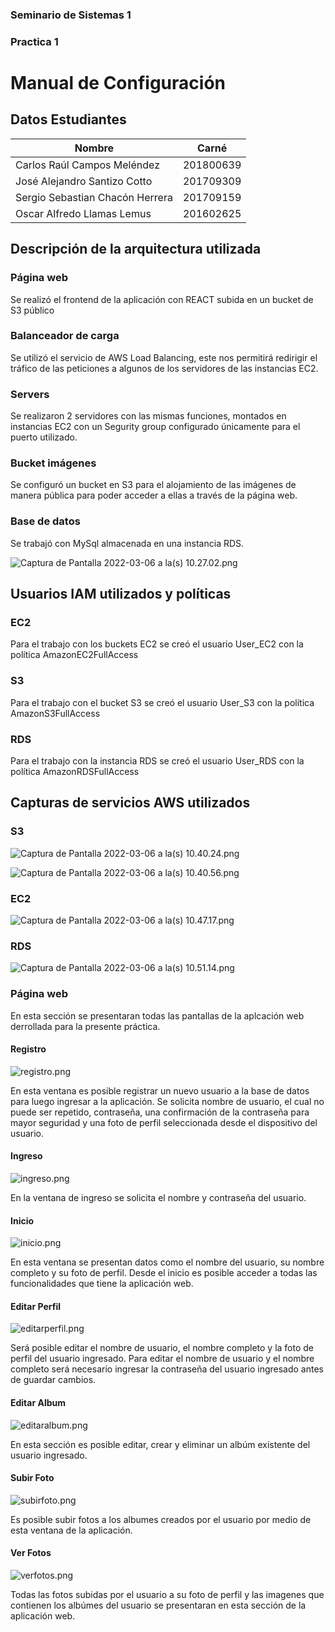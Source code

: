 ### Seminario de Sistemas 1
### Practica 1

# Manual de Configuración

## Datos Estudiantes
| Nombre | Carné |
| ------ | ------ |
| Carlos Raúl Campos Meléndez | 201800639 |
| José Alejandro Santizo Cotto | 201709309|
| Sergio Sebastian Chacón Herrera | 201709159 |
| Oscar Alfredo Llamas Lemus  | 201602625 |

## Descripción de la arquitectura utilizada

### Página web

Se realizó el frontend de la aplicación con REACT subida en un bucket de S3 público

### Balanceador de carga

Se utilizó el servicio de AWS Load Balancing, este nos permitirá redirigir el tráfico de las peticiones a algunos de los servidores de las instancias EC2.

### Servers

Se realizaron 2 servidores con las mismas funciones, montados en instancias EC2 con un Segurity group configurado únicamente para el puerto utilizado.

### Bucket imágenes

Se configuró un bucket en S3 para el alojamiento de las imágenes de manera pública para poder acceder a ellas a través de la página web.

### Base de datos

Se trabajó con MySql almacenada en una instancia RDS.

![Captura de Pantalla 2022-03-06 a la(s) 10.27.02.png](img/Captura_de_Pantalla_2022-03-06_a_la(s)_10.27.02.png)

## Usuarios IAM utilizados y políticas

### EC2

Para el trabajo con los buckets EC2 se creó el usuario User_EC2 con la política AmazonEC2FullAccess

### S3

Para el trabajo con el bucket S3 se creó el usuario User_S3 con la política AmazonS3FullAccess

### RDS

Para el trabajo con la instancia RDS se creó el usuario User_RDS con la política AmazonRDSFullAccess

## Capturas de servicios AWS utilizados

### S3

![Captura de Pantalla 2022-03-06 a la(s) 10.40.24.png](img/Captura_de_Pantalla_2022-03-06_a_la(s)_10.40.24.png)

![Captura de Pantalla 2022-03-06 a la(s) 10.40.56.png](img/Captura_de_Pantalla_2022-03-06_a_la(s)_10.40.56.png)

### EC2

![Captura de Pantalla 2022-03-06 a la(s) 10.47.17.png](img/Captura_de_Pantalla_2022-03-06_a_la(s)_10.47.17.png)

### RDS

![Captura de Pantalla 2022-03-06 a la(s) 10.51.14.png](img/Captura_de_Pantalla_2022-03-06_a_la(s)_10.51.14.png)

### Página web

En esta sección se presentaran todas las pantallas de la aplcación web derrollada para la presente práctica.

#### Registro

![registro.png](img/registro.png)

En esta ventana es posible registrar un nuevo usuario a la base de datos para luego ingresar a la aplicación.
Se solicita nombre de usuario, el cual no puede ser repetido, contraseña, una confirmación de la contraseña 
para mayor seguridad y una foto de perfil seleccionada desde el dispositivo del usuario.

#### Ingreso

![ingreso.png](img/ingreso.png)

En la ventana de ingreso se solicita el nombre y contraseña del usuario.

#### Inicio

![inicio.png](img/inicio.png)

En esta ventana se presentan datos como el nombre del usuario, su nombre completo y su foto de perfil.
Desde el inicio es posible acceder a todas las funcionalidades que tiene la aplicación web.

#### Editar Perfil

![editarperfil.png](img/editarperfil.png)

Será posible editar el nombre de usuario, el nombre completo y la foto de perfil del usuario ingresado.
Para editar el nombre de usuario y el nombre completo será necesario ingresar la contraseña del usuario ingresado antes de guardar cambios.

#### Editar Album

![editaralbum.png](img/editaralbum.png)

En esta sección es posible editar, crear y eliminar un albúm existente del usuario ingresado.

#### Subir Foto

![subirfoto.png](img/subirfoto.png)

Es posible subir fotos a los albumes creados por el usuario por medio de esta ventana de la aplicación.

#### Ver Fotos

![verfotos.png](img/verfotos.png)

Todas las fotos subidas por el usuario a su foto de perfil y las imagenes que contienen los albúmes del usuario se
presentaran en esta sección de la aplicación web.
